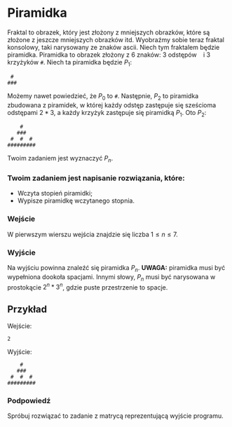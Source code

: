 # Piramidka

Fraktal to obrazek, który jest złożony z mniejszych obrazków, które są złożone z jeszcze mniejszych obrazków itd. Wyobraźmy sobie teraz fraktal konsolowy, taki narysowany ze znaków ascii. Niech tym fraktalem będzie piramidka. Piramidka to obrazek złożony z 6 znaków: 3 odstępów ` ` i 3 krzyżyków `#`. Niech ta piramidka będzie $P_1$:

```
 # 
###
```

Możemy nawet powiedzieć, że $P_0$ to `#`. Następnie, $P_2$ to piramidka zbudowana z piramidek, w której każdy odstęp zastępuje się sześcioma odstępami $2*3$, a każdy krzyżyk zastępuje się piramidką $P_1$. Oto $P_2$:

```
    #    
   ###   
 #  #  # 
#########
```

Twoim zadaniem jest wyznaczyć $P_n$.

### Twoim zadaniem jest napisanie rozwiązania, które:

- Wczyta stopień piramidki;
- Wypisze piramidkę wczytanego stopnia.

### Wejście

W pierwszym wierszu wejścia znajdzie się liczba $1 \le n \le 7$.

### Wyjście

Na wyjściu powinna znaleźć się piramidka $P_n$. **UWAGA:** piramidka musi być wypełniona dookoła spacjami. Innymi słowy, $P_n$ musi być narysowana w prostokącie $2^n*3^n$, gdzie puste przestrzenie to spacje.

## Przykład

Wejście:

```
2
```

Wyjście:

```
    #    
   ###   
 #  #  # 
#########
```

### Podpowiedź

Spróbuj rozwiązać to zadanie z matrycą reprezentującą wyjście programu.